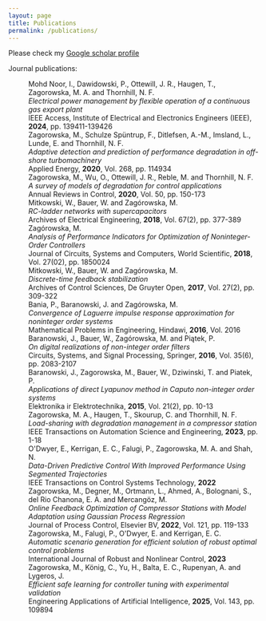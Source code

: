 ```yaml
---
layout: page
title: Publications
permalink: /publications/
---
```


Please check my [Google scholar profile](https://scholar.google.com/citations?hl=nl&user=4y7gNisAAAAJ&view_op=list_works&sortby=pubdate)

Journal publications:


<dl>
<dd>Mohd Noor, I., Dawidowski, P., Ottewill, J. R., Haugen, T., Zagorowska, M. A. and Thornhill, N. F.</dd>
<dd><i>Electrical power management by flexible operation of a continuous gas export plant</i></dd>
<dd>IEEE Access, Institute of Electrical and Electronics Engineers (IEEE), <b>2024</b>, pp. 139411-139426</dd>

<dd>Zagorowska, M., Schulze Sp&uuml;ntrup, F., Ditlefsen, A.-M., Imsland, L., Lunde, E. and Thornhill, N. F.</dd>
<dd><i>Adaptive detection and prediction of performance degradation in off-shore turbomachinery</i></dd>
<dd>Applied Energy, <b>2020</b>, Vol. 268, pp. 114934</dd>

<dd>Zagorowska, M., Wu, O., Ottewill, J. R., Reble, M. and Thornhill, N. F.</dd>
<dd><i>A survey of models of degradation for control applications</i></dd>
<dd>Annual Reviews in Control, <b>2020</b>, Vol. 50, pp. 150-173</dd>

<dd>Mitkowski, W., Bauer, W. and Zag&oacute;rowska, M.</dd>
<dd><i>RC-ladder networks with supercapacitors</i></dd>
<dd>Archives of Electrical Engineering, <b>2018</b>, Vol. 67(2), pp. 377-389</dd>

<dd>Zag&oacute;rowska, M.</dd>
<dd><i>Analysis of Performance Indicators for Optimization of Noninteger-Order Controllers</i></dd>
<dd>Journal of Circuits, Systems and Computers, World Scientific, <b>2018</b>, Vol. 27(02), pp. 1850024</dd>

<dd>Mitkowski, W., Bauer, W. and Zag&oacute;rowska, M.</dd>
<dd><i>Discrete-time feedback stabilization</i></dd>
<dd>Archives of Control Sciences, De Gruyter Open, <b>2017</b>, Vol. 27(2), pp. 309-322</dd>

<dd>Bania, P., Baranowski, J. and Zag&oacute;rowska, M.</dd>
<dd><i>Convergence of Laguerre impulse response approximation for noninteger order systems</i></dd>
<dd>Mathematical Problems in Engineering, Hindawi, <b>2016</b>, Vol. 2016</dd>

<dd>Baranowski, J., Bauer, W., Zag&oacute;rowska, M. and Pi&aogon;tek, P.</dd>
<dd><i>On digital realizations of non-integer order filters</i></dd>
<dd>Circuits, Systems, and Signal Processing, Springer, <b>2016</b>, Vol. 35(6), pp. 2083-2107</dd>

<dd>Baranowski, J., Zagorowska, M., Bauer, W., Dziwinski, T. and Piatek, P.</dd>
<dd><i>Applications of direct Lyapunov method in Caputo non-integer order systems</i></dd>
<dd>Elektronika ir Elektrotechnika, <b>2015</b>, Vol. 21(2), pp. 10-13</dd>

<dd>Zagorowska, M. A., Haugen, T., Skourup, C. and Thornhill, N. F.</dd>
<dd><i>Load-sharing with degradation management in a compressor station</i></dd>
<dd>IEEE Transactions on Automation Science and Engineering, <b>2023</b>, pp. 1-18</dd>

<dd>O'Dwyer, E., Kerrigan, E. C., Falugi, P., Zagorowska, M. A. and Shah, N.</dd>
<dd><i>Data-Driven Predictive Control With Improved Performance Using Segmented Trajectories</i></dd>
<dd>IEEE Transactions on Control Systems Technology, <b>2022</b></dd>

<dd>Zagorowska, M., Degner, M., Ortmann, L., Ahmed, A., Bolognani, S., del Rio Chanona, E. A. and Mercangöz, M.</dd>
<dd><i>Online Feedback Optimization of Compressor Stations with Model Adaptation using Gaussian Process Regression</i></dd>
<dd>Journal of Process Control, Elsevier BV, <b>2022</b>, Vol. 121, pp. 119-133</dd>

<dd>Zagorowska, M., Falugi, P., O'Dwyer, E. and Kerrigan, E. C.</dd>
<dd><i>Automatic scenario generation for efficient solution of robust optimal control problems</i></dd>
<dd>International Journal of Robust and Nonlinear Control, <b>2023</b></dd>

<dd>Zagorowska, M., König, C., Yu, H., Balta, E. C., Rupenyan, A. and Lygeros, J.</dd>
<dd><i>Efficient safe learning for controller tuning with experimental validation</i></dd>
<dd>Engineering Applications of Artificial Intelligence, <b>2025</b>, Vol. 143, pp. 109894</dd>

</dl>
